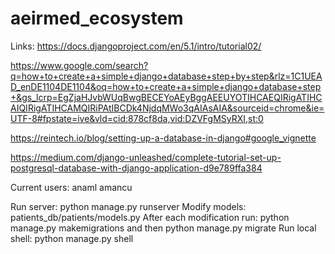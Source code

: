 # aeirmed_ecosystem

Links:
https://docs.djangoproject.com/en/5.1/intro/tutorial02/

https://www.google.com/search?q=how+to+create+a+simple+django+database+step+by+step&rlz=1C1UEAD_enDE1104DE1104&oq=how+to+create+a+simple+django+database+step+&gs_lcrp=EgZjaHJvbWUqBwgBECEYoAEyBggAEEUYOTIHCAEQIRigATIHCAIQIRigATIHCAMQIRiPAtIBCDk4NjdqMWo3qAIAsAIA&sourceid=chrome&ie=UTF-8#fpstate=ive&vld=cid:878cf8da,vid:DZVFgMSyRXI,st:0

https://reintech.io/blog/setting-up-a-database-in-django#google_vignette

https://medium.com/django-unleashed/complete-tutorial-set-up-postgresql-database-with-django-application-d9e789ffa384


Current users:
anaml
amancu

Run server:  python manage.py runserver
Modify models: patients_db/patients/models.py
After each modification run: python manage.py makemigrations and then python manage.py migrate
Run local shell: python manage.py shell
